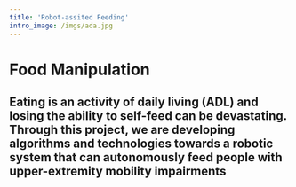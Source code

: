 ```yaml
---
title: 'Robot-assited Feeding'
intro_image: /imgs/ada.jpg 
---
```


# Food Manipulation

## Eating is an activity of daily living (ADL) and losing the ability to self-feed can be devastating. Through this project, we are developing algorithms and technologies towards a robotic system that can autonomously feed people with upper-extremity mobility impairments
